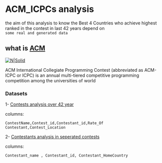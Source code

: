 # ACM_ICPCs analysis
the aim of this analysis to know the Best 4 Countries
who achieve highest ranked in the contest in last 42 years depend on  
`some real and generated data`
## what is [ACM](https://en.wikipedia.org/wiki/ACM_International_Collegiate_Programming_Contest)
[![N|Solid](https://cs.hamilton.edu/wordpress/wp-content/uploads/2016/09/logo.jpg)](https://icpc.baylor.edu/)

ACM International Collegiate Programming Contest (abbreviated as ACM-ICPC or ICPC) is an annual multi-tiered competitive programming competition among the universities of world

### Datasets
1- [Contests analysis over 42 year](https://github.com/MeGaCrazy/MapReducer/blob/master/GenerateDS/Contests.txt)

columns:
```
ContestName,Contest_id,Contestant_id,Rate_Of Contestant,Contest_Location
```
2- [Contestants analysis in seperated contests](https://github.com/MeGaCrazy/MapReducer/blob/master/GenerateDS/Contestants.txt)

columns:
```
Contestant_name , Contestant_id, Contestant_HomeCountry
```

